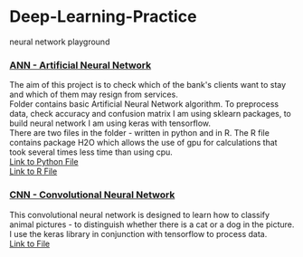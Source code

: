 # Deep-Learning-Practice
neural network playground

### [ANN - Artificial Neural Network](https://github.com/Ysbail/Deep-Learning-Practice/tree/master/ANN)

The aim of this project is to check which of the bank's clients want to stay and which of them may resign from services.
<br>Folder contains basic Artificial Neural Network algorithm. To preprocess data, check accuracy and confusion matrix I am using sklearn packages, to build neural network I am using keras with tensorflow.
<br> There are two files in the folder - written in python and in R. The R file contains package H2O which allows the use of gpu for calculations that took several times less time than using cpu.
<br>[Link to Python File](ANN/ann.py)
<br>[Link to R File](ANN/ann.R)

### [CNN - Convolutional Neural Network](https://github.com/Ysbail/Deep-Learning-Practice/tree/master/Convolutional_Neural_Networks)

This convolutional neural network is designed to learn how to classify animal pictures - to distinguish whether there is a cat or a dog in the picture.
<br>I use the keras library in conjunction with tensorflow to process data.
<br>[Link to File](Convolutional_Neural_Networks/cnn_basic.py)

